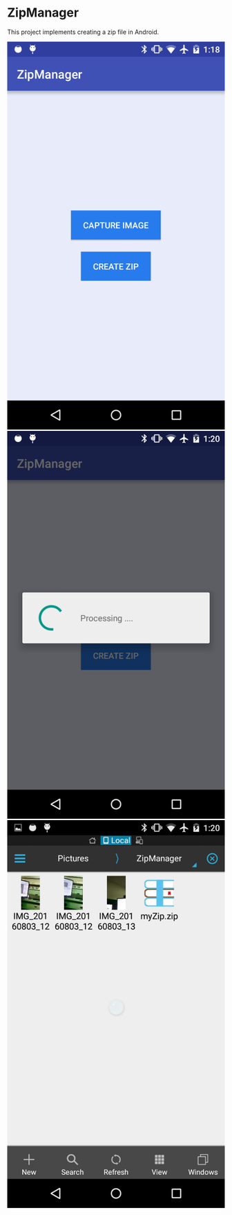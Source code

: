 # ZipManager
This project implements creating a zip file in Android.

![Alt text](https://github.com/yousufshawon/ZipManager/blob/master/screenshot/Screenshot_2016-08-03-13-18-59.png "Screenshot 1")
![Alt text](https://github.com/yousufshawon/ZipManager/blob/master/screenshot/Screenshot_2016-08-03-13-20-05.png "Screenshot 2")
![Alt text](https://github.com/yousufshawon/ZipManager/blob/master/screenshot/Screenshot_2016-08-03-13-20-32.png "Screenshot 3")
